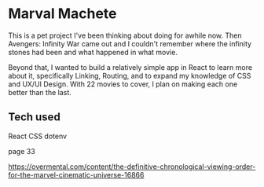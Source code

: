 # Marval Machete

This is a pet project I've been thinking about doing for awhile now. Then Avengers: Infinity War came out and I couldn't remember where the infinity stones had been and what happened in what movie.

Beyond that, I wanted to build a relatively simple app in React to learn more about it, specifically Linking, Routing, and to expand my knowledge of CSS and UX/UI Design. With 22 movies to cover, I plan on making each one better than the last. 

## Tech used
React
CSS
dotenv

page 33

https://overmental.com/content/the-definitive-chronological-viewing-order-for-the-marvel-cinematic-universe-16866